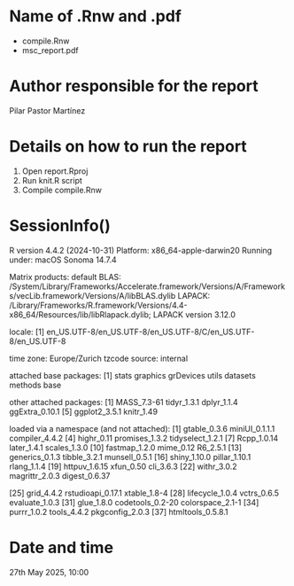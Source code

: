 # Name of .Rnw and .pdf
- compile.Rnw
- msc_report.pdf

# Author responsible for the report

Pilar Pastor Martínez

# Details on how to run the report

1. Open report.Rproj
2. Run knit.R script
3. Compile compile.Rnw

# SessionInfo()

R version 4.4.2 (2024-10-31)
Platform: x86_64-apple-darwin20
Running under: macOS Sonoma 14.7.4

Matrix products: default
BLAS: /System/Library/Frameworks/Accelerate.framework/Versions/A/Frameworks/vecLib.framework/Versions/A/libBLAS.dylib
LAPACK: /Library/Frameworks/R.framework/Versions/4.4-x86_64/Resources/lib/libRlapack.dylib; LAPACK version 3.12.0

locale:
[1] en_US.UTF-8/en_US.UTF-8/en_US.UTF-8/C/en_US.UTF-8/en_US.UTF-8

time zone: Europe/Zurich
tzcode source: internal

attached base packages:
[1] stats graphics grDevices utils datasets methods base

other attached packages:
[1] MASS_7.3-61 tidyr_1.3.1 dplyr_1.1.4 ggExtra_0.10.1
[5] ggplot2_3.5.1 knitr_1.49

loaded via a namespace (and not attached):
[1] gtable_0.3.6 miniUI_0.1.1.1 compiler_4.4.2
[4] highr_0.11 promises_1.3.2 tidyselect_1.2.1
[7] Rcpp_1.0.14 later_1.4.1 scales_1.3.0
[10] fastmap_1.2.0 mime_0.12 R6_2.5.1
[13] generics_0.1.3 tibble_3.2.1 munsell_0.5.1
[16] shiny_1.10.0 pillar_1.10.1 rlang_1.1.4
[19] httpuv_1.6.15 xfun_0.50 cli_3.6.3
[22] withr_3.0.2 magrittr_2.0.3 digest_0.6.37

[25] grid_4.4.2 rstudioapi_0.17.1 xtable_1.8-4
[28] lifecycle_1.0.4 vctrs_0.6.5 evaluate_1.0.3
[31] glue_1.8.0 codetools_0.2-20 colorspace_2.1-1
[34] purrr_1.0.2 tools_4.4.2 pkgconfig_2.0.3
[37] htmltools_0.5.8.1

# Date and time

27th May 2025, 10:00
